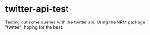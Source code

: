 twitter-api-test
================

Testing out some queries with the twitter api. Using the NPM package "twitter", hoping for the best.
